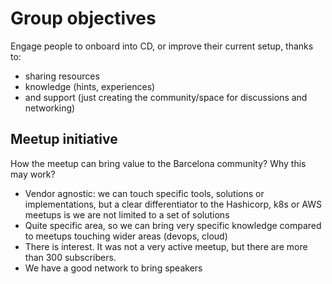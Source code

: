# Group objectives

Engage people to onboard into CD, or improve their current setup, thanks to:

* sharing resources
* knowledge (hints, experiences)
* and support (just creating the community/space for discussions and networking)

## Meetup initiative

How the meetup can bring value to the Barcelona community? Why this may work?

* Vendor agnostic: we can touch specific tools, solutions or implementations, but a clear
differentiator to the Hashicorp, k8s or AWS meetups is we are not limited to a set of solutions
* Quite specific area, so we can bring very specific knowledge compared to meetups touching wider areas (devops, cloud)
* There is interest. It was not a very active meetup, but there are more than 300 subscribers.
* We have a good network to bring speakers

